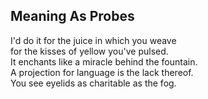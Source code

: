 Meaning As Probes
-----------------
I'd do it for the juice in which you weave  
for the kisses of yellow you've pulsed.  
It enchants like a miracle behind the fountain.  
A projection for language is the lack thereof.  
You see eyelids as charitable as the fog.  
